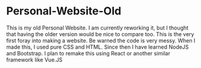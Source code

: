 # Personal-Website-Old

This is my old Personal Website. I am currently reworking it, but I thought that having the older version would be nice to compare too. This is the very first foray into making a website. Be warned the code is very messy. 
When I made this, I used pure CSS and HTML. Since then I have learned NodeJS and Bootstrap. I plan to remake this using React or another similar framework like Vue.JS